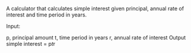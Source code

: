 A calculator that calculates simple interest given principal, annual rate of interest and time period in years.

Input: 

   p, principal amount
   t, time period in years
   r, annual rate of interest
Output
   simple interest = p*t*r
